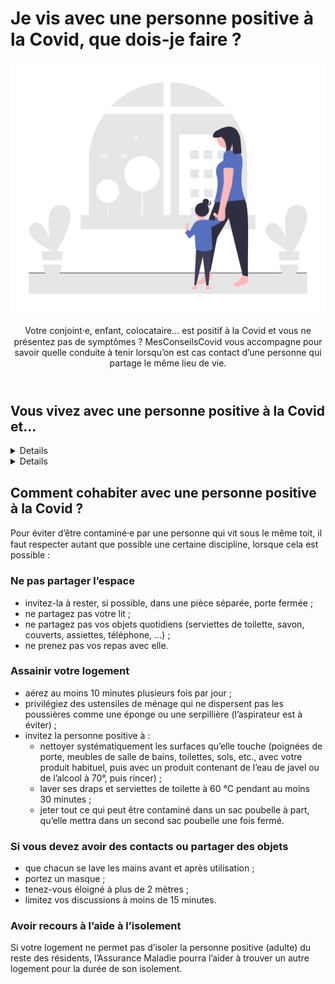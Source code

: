 # Je vis avec une personne positive à la Covid, que dois-je faire ?

<img src="illustrations/foyer.svg">

<header>
    <p class="big">Votre conjoint⸱e, enfant, colocataire… est positif à la Covid et vous ne présentez pas de symptômes ? MesConseilsCovid vous accompagne pour savoir quelle conduite à tenir lorsqu’on est cas contact d’une personne qui partage le même lieu de vie.</p>
</header>

## Vous vivez avec une personne positive à la Covid et…

<details>

.. summary:: vous n’êtes pas vacciné(e) (schéma vaccinal incomplet)

<div class="conseil conseil-jaune">

Vous êtes concerné(e) si :

* vous n’avez pas reçu(e) toutes les doses nécessaires (1 ou 2 doses) ;
* vous avez reçu(e) votre dernière dose depuis moins de 7 jours (Pfizer, Moderna, AstraZeneca) ou moins de 28 jours (Janssen) ;
* vous souffrez d’une forte immunodépression qui réduit l’efficacité du vaccin.

</div>

<p class="big">Voici ce que nous vous conseillons de faire :</p>

### 1. Faites un test et isolez-vous

<div class="conseil">

Même si vous ne présentez pas de symptômes, il faut vous faire tester dès que possible en laboratoire ou en pharmacie :

* Si le test est **positif** : isolez-vous pendant au moins **10 jours**. Vous pourrez lever l’isolement dès le 10<sup>e</sup> jour, si vous ne ressentez pas de fièvre depuis au moins 48 h.
* Si le test est **négatif**, vous devez vous isoler au moins 7 jours de plus que la personne positive.


</div>

Si vous ne pouvez pas télétravailler, l’Assurance Maladie pourra vous prescrire un arrêt de travail. Pour plus d’information, rendez-vous sur [declare.ameli.fr](https://declare.ameli.fr).

### 2. Faites un test de contrôle

<div class="conseil">

Si des symptômes ne se déclarent pas entre-temps, **faites-vous tester à nouveau** (test PCR ou antigénique) 7 jours après la guérison ou la sortie de l’isolement de la personne positive.

* Si ce test est **négatif**, alors vous pouvez lever votre isolement.
* Si ce test est **positif**, alors restez isolé·e encore 10 jours au moins. Vous pourrez lever l’isolement dès le 10<sup>e</sup> jour, si vous ne ressentez pas de fièvre depuis au moins 48 h.

</div>

Voici un schéma illustrant la conduite à tenir dans votre situation :

<div class="timeline">
    <div>
        <a href="/illustrations/isolement-foyer-malade.png">
            <img src="/illustrations/isolement-foyer-malade.png"
                 alt="Frise chronologique représentant la période d’isolement">
        </a>
    </div>
</div>

</details>

<details>

.. summary:: vous êtes vacciné(e) (schéma vaccinal complet)

<div class="conseil conseil-jaune">

Vous êtes concerné(e) si :

* vous avez reçu(e) toutes les doses nécessaires (1 ou 2 doses) ;
* vous avez reçu(e) la dernière dose prévue depuis plus de 7 jours (Pfizer, Moderna, AstraZeneca) ou plus de 28 jours (Janssen)  ;
* vous ne souffrez pas d’immunodépression.

</div>

<p class="big">Voici ce que nous vous conseillons de faire :</p>

### 1. Faites un test

<div class="conseil">

Même si vous ne présentez pas de symptômes, il faut vous faire tester dès que possible en laboratoire ou en pharmacie :

* Si le test est **positif** : isolez-vous pendant au moins **10 jours**. Vous pourrez lever l’isolement dès le 10<sup>e</sup> jour, si vous ne ressentez pas de fièvre depuis au moins 48 h.
* Si le test est **négatif**, il ne faut pas vous isoler mais restez prudent(e) :
    * portez le masque à l’intérieur et à l’extérieur, même dans les lieux qui ne l’exigent plus (restaurant, musées…) ;
    * évitez de rencontrer des personnes vulnérables ou fragiles ;
    * surveillez votre état : température, symptômes…

</div>

Si vous ne pouvez pas télétravailler, l’Assurance Maladie pourra vous prescrire un arrêt de travail. Pour plus d’information, rendez-vous sur [declare.ameli.fr](https://declare.ameli.fr).

### 2. Faites un test de contrôle

<div class="conseil">

Si votre premier test était **négatif**, vous devez faire un test de contrôle (PCR ou antigénique) **7 jours après la guérison** de la personne malade (soit 17 jours depuis son test positif ou le début de ses symptômes).

</div>

Si le résultat de ce test de contrôle est :

* **négatif** : vous pourrez retirer le masque dans les lieux où il n’est plus obligatoire et reprendre prudemment votre vie sociale ;
* **positif** : il faut vous isoler au moins 10 jours à partir de la date du test, et surveiller l’apparition de symptômes. Il n’est pas nécessaire de faire un test de contrôle pour sortir de l’isolement.

<div class="conseil conseil-jaune">

Attention, si vous ressentez des **symptômes** avant la date prévue de votre test de contrôle (17<sup>e</sup> jour), il faut vous faire tester dès que possible et vous isoler en attendant le résultat.

</div>

</details>


## Comment cohabiter avec une personne positive à la Covid ?

<p class="big">Pour éviter d’être contaminé⸱e par une personne qui vit sous le même toit, il faut respecter autant que possible une certaine discipline, lorsque cela est possible :</p>

### Ne pas partager l’espace

* invitez-la à rester, si possible, dans une pièce séparée, porte fermée ;
* ne partagez pas votre lit ;
* ne partagez pas vos objets quotidiens (serviettes de toilette, savon, couverts, assiettes, téléphone, …) ;
* ne prenez pas vos repas avec elle.


### Assainir votre logement

* aérez au moins 10 minutes plusieurs fois par jour ;
* privilégiez des ustensiles de ménage qui ne dispersent pas les poussières comme une éponge ou une serpillière (l’aspirateur est à éviter) ;
* invitez la personne positive à :
  - nettoyer systématiquement les surfaces qu’elle touche (poignées de porte, meubles de salle de bains, toilettes, sols, etc., avec votre produit habituel, puis avec un produit contenant de l’eau de javel ou de l’alcool à 70°, puis rincer) ;
  - laver ses draps et serviettes de toilette à 60 °C pendant au moins 30 minutes ;
  - jeter tout ce qui peut être contaminé dans un sac poubelle à part, qu’elle mettra dans un second sac poubelle une fois fermé.

### Si vous devez avoir des contacts ou partager des objets

* que chacun se lave les mains avant et après utilisation ;
* portez un masque ;
* tenez-vous éloigné à plus de 2 mètres ;
* limitez vos discussions à moins de 15 minutes.

### Avoir recours à l’aide à l’isolement

Si votre logement ne permet pas d’isoler la personne positive (adulte) du reste des résidents, l’Assurance Maladie pourra l’aider à trouver un autre logement pour la durée de son isolement.

